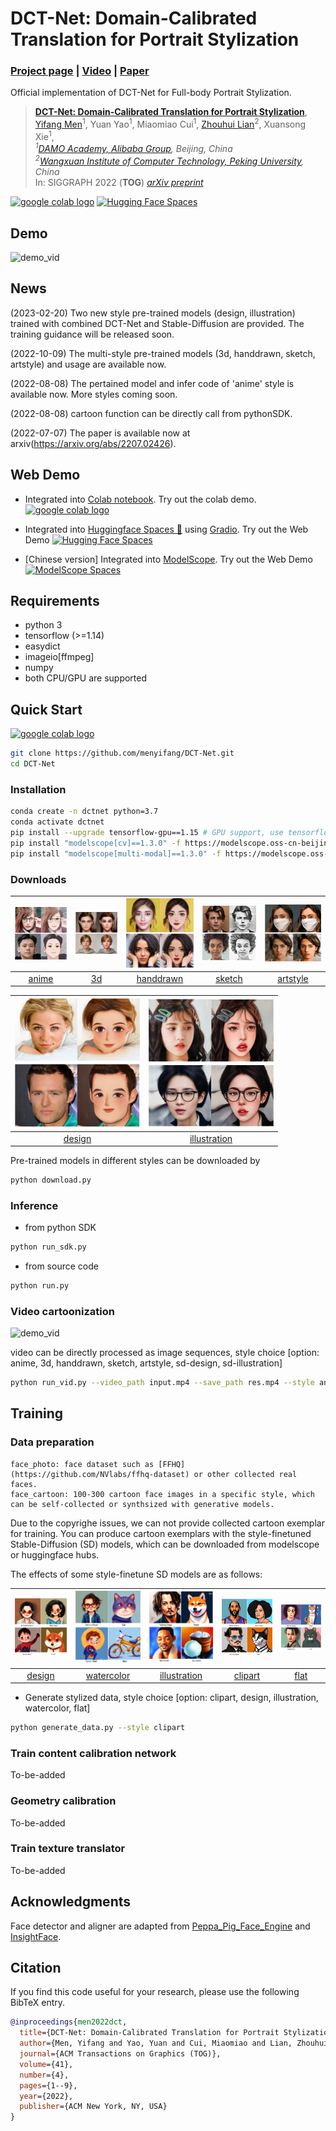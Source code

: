 # DCT-Net: Domain-Calibrated Translation for Portrait Stylization

### [Project page](https://menyifang.github.io/projects/DCTNet/DCTNet.html) |  [Video](https://www.youtube.com/watch?v=Y8BrfOjXYQM) | [Paper](https://arxiv.org/abs/2207.02426)

Official implementation of DCT-Net for Full-body Portrait Stylization.


> [**DCT-Net: Domain-Calibrated Translation for Portrait Stylization**](arxiv_url_coming_soon),             
> [Yifang Men](https://menyifang.github.io/)<sup>1</sup>, Yuan Yao<sup>1</sup>, Miaomiao Cui<sup>1</sup>, [Zhouhui Lian](https://www.icst.pku.edu.cn/zlian/)<sup>2</sup>, Xuansong Xie<sup>1</sup>,        
> _<sup>1</sup>[DAMO Academy, Alibaba Group](https://damo.alibaba.com), Beijing, China_  
> _<sup>2</sup>[Wangxuan Institute of Computer Technology, Peking University](https://www.icst.pku.edu.cn/), China_     
> In: SIGGRAPH 2022 (**TOG**) 
> *[arXiv preprint](https://arxiv.org/abs/2207.02426)* 

<a href="https://colab.research.google.com/github/menyifang/DCT-Net/blob/main/notebooks/inference.ipynb"><img src="https://colab.research.google.com/assets/colab-badge.svg" alt="google colab logo"></a> 
[![Hugging Face Spaces](https://img.shields.io/badge/%F0%9F%A4%97%20Hugging%20Face-Spaces-blue)](https://huggingface.co/spaces/SIGGRAPH2022/DCT-Net)


## Demo
![demo_vid](assets/demo.gif)


## News
(2023-02-20) Two new style pre-trained models (design, illustration) trained with combined DCT-Net and Stable-Diffusion are provided. The training guidance will be released soon.

(2022-10-09) The multi-style pre-trained models (3d, handdrawn, sketch, artstyle) and usage are available now. 

(2022-08-08) The pertained model and infer code of 'anime' style is available now. More styles coming soon.

(2022-08-08) cartoon function can be directly call from pythonSDK.

(2022-07-07) The paper is available now at arxiv(https://arxiv.org/abs/2207.02426).


## Web Demo
- Integrated into [Colab notebook](https://colab.research.google.com/github/menyifang/DCT-Net/blob/main/notebooks/inference.ipynb). Try out the colab demo.<a href="https://colab.research.google.com/github/menyifang/DCT-Net/blob/main/notebooks/inference.ipynb"><img src="https://colab.research.google.com/assets/colab-badge.svg" alt="google colab logo"></a> 

- Integrated into [Huggingface Spaces 🤗](https://huggingface.co/spaces) using [Gradio](https://github.com/gradio-app/gradio). Try out the Web Demo [![Hugging Face Spaces](https://img.shields.io/badge/%F0%9F%A4%97%20Hugging%20Face-Spaces-blue)](https://huggingface.co/spaces/SIGGRAPH2022/DCT-Net)

- [Chinese version] Integrated into [ModelScope](https://modelscope.cn/#/models). Try out the Web Demo [![ModelScope Spaces](
https://img.shields.io/badge/ModelScope-Spaces-blue)](https://modelscope.cn/#/models/damo/cv_unet_person-image-cartoon_compound-models/summary)

## Requirements
* python 3
* tensorflow (>=1.14)
* easydict
* imageio[ffmpeg]
* numpy
* both CPU/GPU are supported


## Quick Start
<a href="https://colab.research.google.com/github/menyifang/DCT-Net/blob/main/notebooks/inference.ipynb"><img src="https://colab.research.google.com/assets/colab-badge.svg" alt="google colab logo"></a> 


```bash
git clone https://github.com/menyifang/DCT-Net.git
cd DCT-Net

```

### Installation
```bash
conda create -n dctnet python=3.7
conda activate dctnet
pip install --upgrade tensorflow-gpu==1.15 # GPU support, use tensorflow for CPU only
pip install "modelscope[cv]==1.3.0" -f https://modelscope.oss-cn-beijing.aliyuncs.com/releases/repo.html
pip install "modelscope[multi-modal]==1.3.0" -f https://modelscope.oss-cn-beijing.aliyuncs.com/releases/repo.html
```

### Downloads

| [<img src="assets/sim_anime.png" width="200px">](https://modelscope.cn/models/damo/cv_unet_person-image-cartoon_compound-models/summary) | [<img src="assets/sim_3d.png" width="200px">](https://modelscope.cn/models/damo/cv_unet_person-image-cartoon-3d_compound-models/summary) | [<img src="assets/sim_handdrawn.png" width="200px">](https://modelscope.cn/models/damo/cv_unet_person-image-cartoon-handdrawn_compound-models/summary)| [<img src="assets/sim_sketch.png" width="200px">](https://modelscope.cn/models/damo/cv_unet_person-image-cartoon-sketch_compound-models/summary)| [<img src="assets/sim_artstyle.png" width="200px">](https://modelscope.cn/models/damo/cv_unet_person-image-cartoon-artstyle_compound-models/summary)|
|:--:|:--:|:--:|:--:|:--:| 
| [anime](https://modelscope.cn/models/damo/cv_unet_person-image-cartoon_compound-models/summary) | [3d](https://modelscope.cn/models/damo/cv_unet_person-image-cartoon-3d_compound-models/summary) | [handdrawn](https://modelscope.cn/models/damo/cv_unet_person-image-cartoon-handdrawn_compound-models/summary) | [sketch](https://modelscope.cn/models/damo/cv_unet_person-image-cartoon-sketch_compound-models/summary) | [artstyle](https://modelscope.cn/models/damo/cv_unet_person-image-cartoon-artstyle_compound-models/summary) | 

| [<img src="assets/sim_design.png" width="200px">](https://modelscope.cn/models/damo/cv_unet_person-image-cartoon-sd-design_compound-models/summary) | [<img src="assets/sim_illu.png" width="200px">](https://modelscope.cn/models/damo/cv_unet_person-image-cartoon-sd-illustration_compound-models/summary) |
|:--:|:--:| 
| [design](https://modelscope.cn/models/damo/cv_unet_person-image-cartoon-sd-design_compound-models/summary) | [illustration](https://modelscope.cn/models/damo/cv_unet_person-image-cartoon-sd-illustration_compound-models/summary)

Pre-trained models in different styles can be downloaded by
```bash
python download.py
```

### Inference

- from python SDK
```bash
python run_sdk.py
```

- from source code
```bash
python run.py
```

### Video cartoonization

![demo_vid](assets/video.gif)

video can be directly processed as image sequences, style choice [option: anime, 3d, handdrawn, sketch, artstyle, sd-design, sd-illustration]

```bash
python run_vid.py --video_path input.mp4 --save_path res.mp4 --style anime
```


## Training

### Data preparation
```
face_photo: face dataset such as [FFHQ](https://github.com/NVlabs/ffhq-dataset) or other collected real faces.
face_cartoon: 100-300 cartoon face images in a specific style, which can be self-collected or synthsized with generative models.
```
Due to the copyrighe issues, we can not provide collected cartoon exemplar for training. You can produce cartoon exemplars with the style-finetuned Stable-Diffusion (SD) models, which can be downloaded from modelscope or huggingface hubs.

The effects of some style-finetune SD models are as follows:

| [<img src="assets/sim1.png" width="240px">](https://modelscope.cn/models/damo/cv_cartoon_stable_diffusion_design/summary) | [<img src="assets/sim2.png" width="240px">](https://modelscope.cn/models/damo/cv_cartoon_stable_diffusion_watercolor) | [<img src="assets/sim3.png" width="240px">](https://modelscope.cn/models/damo/cv_cartoon_stable_diffusion_illustration/summary)| [<img src="assets/sim4.png" width="240px">](https://modelscope.cn/models/damo/cv_cartoon_stable_diffusion_clipart/summary)| [<img src="assets/sim5.png" width="240px">](https://modelscope.cn/models/damo/cv_cartoon_stable_diffusion_flat/summary)|
|:--:|:--:|:--:|:--:|:--:| 
| [design](https://modelscope.cn/models/damo/cv_cartoon_stable_diffusion_design/summary) | [watercolor](https://modelscope.cn/models/damo/cv_cartoon_stable_diffusion_watercolor/summary) | [illustration](https://modelscope.cn/models/damo/cv_cartoon_stable_diffusion_illustration/summary) | [clipart](https://modelscope.cn/models/damo/cv_cartoon_stable_diffusion_clipart/summary) | [flat](https://modelscope.cn/models/damo/cv_cartoon_stable_diffusion_flat/summary) | 

- Generate stylized data, style choice [option: clipart, design, illustration, watercolor, flat]
```bash
python generate_data.py --style clipart
```


### Train content calibration network 
To-be-added

### Geometry calibration
To-be-added

### Train texture translator
To-be-added





## Acknowledgments

Face detector and aligner are adapted from [Peppa_Pig_Face_Engine](https://github.com/610265158/Peppa_Pig_Face_Engine
) and [InsightFace](https://github.com/TreB1eN/InsightFace_Pytorch).



## Citation

If you find this code useful for your research, please use the following BibTeX entry.

```bibtex
@inproceedings{men2022dct,
  title={DCT-Net: Domain-Calibrated Translation for Portrait Stylization},
  author={Men, Yifang and Yao, Yuan and Cui, Miaomiao and Lian, Zhouhui and Xie, Xuansong},
  journal={ACM Transactions on Graphics (TOG)},
  volume={41},
  number={4},
  pages={1--9},
  year={2022},
  publisher={ACM New York, NY, USA}
}
```







